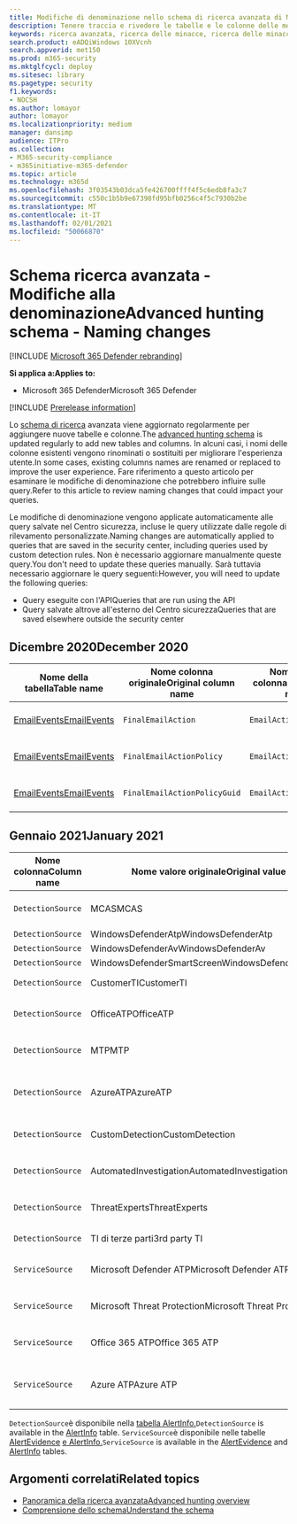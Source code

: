 ```yaml
---
title: Modifiche di denominazione nello schema di ricerca avanzata di Microsoft 365 Defender
description: Tenere traccia e rivedere le tabelle e le colonne delle modifiche di denominazione nello schema di ricerca avanzata
keywords: ricerca avanzata, ricerca delle minacce, ricerca delle minacce informatiche, microsoft threat protection, Microsoft 365, mtp, m365, ricerca, query, telemetria, riferimento allo schema, kusto, tabella, dati, modifiche di denominazione, rinominare, Microsoft Threat Protection
search.product: eADQiWindows 10XVcnh
search.appverid: met150
ms.prod: m365-security
ms.mktglfcycl: deploy
ms.sitesec: library
ms.pagetype: security
f1.keywords:
- NOCSH
ms.author: lomayor
author: lomayor
ms.localizationpriority: medium
manager: dansimp
audience: ITPro
ms.collection:
- M365-security-compliance
- m365initiative-m365-defender
ms.topic: article
ms.technology: m365d
ms.openlocfilehash: 3f03543b03dca5fe426700ffff4f5c6edb8fa3c7
ms.sourcegitcommit: c550c1b5b9e67398fd95bfb0256c4f5c7930b2be
ms.translationtype: MT
ms.contentlocale: it-IT
ms.lasthandoff: 02/01/2021
ms.locfileid: "50066870"
---
```

# <a name="advanced-hunting-schema---naming-changes"></a><span data-ttu-id="48822-104">Schema ricerca avanzata - Modifiche alla denominazione</span><span class="sxs-lookup"><span data-stu-id="48822-104">Advanced hunting schema - Naming changes</span></span>

[!INCLUDE [Microsoft 365 Defender rebranding](../includes/microsoft-defender.md)]


<span data-ttu-id="48822-105">**Si applica a:**</span><span class="sxs-lookup"><span data-stu-id="48822-105">**Applies to:**</span></span>
- <span data-ttu-id="48822-106">Microsoft 365 Defender</span><span class="sxs-lookup"><span data-stu-id="48822-106">Microsoft 365 Defender</span></span>

[!INCLUDE [Prerelease information](../includes/prerelease.md)]

<span data-ttu-id="48822-107">Lo [schema di ricerca](advanced-hunting-schema-tables.md) avanzata viene aggiornato regolarmente per aggiungere nuove tabelle e colonne.</span><span class="sxs-lookup"><span data-stu-id="48822-107">The [advanced hunting schema](advanced-hunting-schema-tables.md) is updated regularly to add new tables and columns.</span></span> <span data-ttu-id="48822-108">In alcuni casi, i nomi delle colonne esistenti vengono rinominati o sostituiti per migliorare l'esperienza utente.</span><span class="sxs-lookup"><span data-stu-id="48822-108">In some cases, existing columns names are renamed or replaced to improve the user experience.</span></span> <span data-ttu-id="48822-109">Fare riferimento a questo articolo per esaminare le modifiche di denominazione che potrebbero influire sulle query.</span><span class="sxs-lookup"><span data-stu-id="48822-109">Refer to this article to review naming changes that could impact your queries.</span></span>

<span data-ttu-id="48822-110">Le modifiche di denominazione vengono applicate automaticamente alle query salvate nel Centro sicurezza, incluse le query utilizzate dalle regole di rilevamento personalizzate.</span><span class="sxs-lookup"><span data-stu-id="48822-110">Naming changes are automatically applied to queries that are saved in the security center, including queries used by custom detection rules.</span></span> <span data-ttu-id="48822-111">Non è necessario aggiornare manualmente queste query.</span><span class="sxs-lookup"><span data-stu-id="48822-111">You don't need to update these queries manually.</span></span> <span data-ttu-id="48822-112">Sarà tuttavia necessario aggiornare le query seguenti:</span><span class="sxs-lookup"><span data-stu-id="48822-112">However, you will need to update the following queries:</span></span>
- <span data-ttu-id="48822-113">Query eseguite con l'API</span><span class="sxs-lookup"><span data-stu-id="48822-113">Queries that are run using the API</span></span>
- <span data-ttu-id="48822-114">Query salvate altrove all'esterno del Centro sicurezza</span><span class="sxs-lookup"><span data-stu-id="48822-114">Queries that are saved elsewhere outside the security center</span></span>

## <a name="december-2020"></a><span data-ttu-id="48822-115">Dicembre 2020</span><span class="sxs-lookup"><span data-stu-id="48822-115">December 2020</span></span>

| <span data-ttu-id="48822-116">Nome della tabella</span><span class="sxs-lookup"><span data-stu-id="48822-116">Table name</span></span> | <span data-ttu-id="48822-117">Nome colonna originale</span><span class="sxs-lookup"><span data-stu-id="48822-117">Original column name</span></span> | <span data-ttu-id="48822-118">Nome nuova colonna</span><span class="sxs-lookup"><span data-stu-id="48822-118">New column name</span></span> | <span data-ttu-id="48822-119">Motivo della modifica</span><span class="sxs-lookup"><span data-stu-id="48822-119">Reason for change</span></span>
|--|--|--|--|
| [<span data-ttu-id="48822-120">EmailEvents</span><span class="sxs-lookup"><span data-stu-id="48822-120">EmailEvents</span></span>](advanced-hunting-emailevents-table.md) | `FinalEmailAction` | `EmailAction` | <span data-ttu-id="48822-121">Feedback dei clienti</span><span class="sxs-lookup"><span data-stu-id="48822-121">Customer feedback</span></span> |
| [<span data-ttu-id="48822-122">EmailEvents</span><span class="sxs-lookup"><span data-stu-id="48822-122">EmailEvents</span></span>](advanced-hunting-emailevents-table.md) | `FinalEmailActionPolicy` | `EmailActionPolicy` | <span data-ttu-id="48822-123">Feedback dei clienti</span><span class="sxs-lookup"><span data-stu-id="48822-123">Customer feedback</span></span> |
| [<span data-ttu-id="48822-124">EmailEvents</span><span class="sxs-lookup"><span data-stu-id="48822-124">EmailEvents</span></span>](advanced-hunting-emailevents-table.md) | `FinalEmailActionPolicyGuid` | `EmailActionPolicyGuid` | <span data-ttu-id="48822-125">Feedback dei clienti</span><span class="sxs-lookup"><span data-stu-id="48822-125">Customer feedback</span></span> |

## <a name="january-2021"></a><span data-ttu-id="48822-126">Gennaio 2021</span><span class="sxs-lookup"><span data-stu-id="48822-126">January 2021</span></span>

| <span data-ttu-id="48822-127">Nome colonna</span><span class="sxs-lookup"><span data-stu-id="48822-127">Column name</span></span> | <span data-ttu-id="48822-128">Nome valore originale</span><span class="sxs-lookup"><span data-stu-id="48822-128">Original value name</span></span> | <span data-ttu-id="48822-129">Nome nuovo valore</span><span class="sxs-lookup"><span data-stu-id="48822-129">New value name</span></span> | <span data-ttu-id="48822-130">Motivo della modifica</span><span class="sxs-lookup"><span data-stu-id="48822-130">Reason for change</span></span>
|--|--|--|--|
| `DetectionSource` | <span data-ttu-id="48822-131">MCAS</span><span class="sxs-lookup"><span data-stu-id="48822-131">MCAS</span></span> |    <span data-ttu-id="48822-132">Microsoft Cloud App Security</span><span class="sxs-lookup"><span data-stu-id="48822-132">Microsoft Cloud App Security</span></span> | <span data-ttu-id="48822-133">Rebranding</span><span class="sxs-lookup"><span data-stu-id="48822-133">Rebranding</span></span> |
| `DetectionSource` | <span data-ttu-id="48822-134">WindowsDefenderAtp</span><span class="sxs-lookup"><span data-stu-id="48822-134">WindowsDefenderAtp</span></span>|   <span data-ttu-id="48822-135">EDR</span><span class="sxs-lookup"><span data-stu-id="48822-135">EDR</span></span>| <span data-ttu-id="48822-136">Rebranding</span><span class="sxs-lookup"><span data-stu-id="48822-136">Rebranding</span></span> |
| `DetectionSource` | <span data-ttu-id="48822-137">WindowsDefenderAv</span><span class="sxs-lookup"><span data-stu-id="48822-137">WindowsDefenderAv</span></span> | <span data-ttu-id="48822-138">Antivirus</span><span class="sxs-lookup"><span data-stu-id="48822-138">Antivirus</span></span> | <span data-ttu-id="48822-139">Rebranding</span><span class="sxs-lookup"><span data-stu-id="48822-139">Rebranding</span></span> |
| `DetectionSource` | <span data-ttu-id="48822-140">WindowsDefenderSmartScreen</span><span class="sxs-lookup"><span data-stu-id="48822-140">WindowsDefenderSmartScreen</span></span> |  <span data-ttu-id="48822-141">SmartScreen</span><span class="sxs-lookup"><span data-stu-id="48822-141">SmartScreen</span></span> | <span data-ttu-id="48822-142">Rebranding</span><span class="sxs-lookup"><span data-stu-id="48822-142">Rebranding</span></span> |
| `DetectionSource` | <span data-ttu-id="48822-143">CustomerTI</span><span class="sxs-lookup"><span data-stu-id="48822-143">CustomerTI</span></span> |  <span data-ttu-id="48822-144">Ti personalizzato</span><span class="sxs-lookup"><span data-stu-id="48822-144">Custom TI</span></span> | <span data-ttu-id="48822-145">Rebranding</span><span class="sxs-lookup"><span data-stu-id="48822-145">Rebranding</span></span> |
| `DetectionSource` | <span data-ttu-id="48822-146">OfficeATP</span><span class="sxs-lookup"><span data-stu-id="48822-146">OfficeATP</span></span> | <span data-ttu-id="48822-147">Microsoft Defender per Office 365</span><span class="sxs-lookup"><span data-stu-id="48822-147">Microsoft Defender for Office 365</span></span> | <span data-ttu-id="48822-148">Rebranding</span><span class="sxs-lookup"><span data-stu-id="48822-148">Rebranding</span></span> |
| `DetectionSource` | <span data-ttu-id="48822-149">MTP</span><span class="sxs-lookup"><span data-stu-id="48822-149">MTP</span></span>   | <span data-ttu-id="48822-150">Microsoft 365 Defender</span><span class="sxs-lookup"><span data-stu-id="48822-150">Microsoft 365 Defender</span></span> | <span data-ttu-id="48822-151">Rebranding</span><span class="sxs-lookup"><span data-stu-id="48822-151">Rebranding</span></span> |
| `DetectionSource` | <span data-ttu-id="48822-152">AzureATP</span><span class="sxs-lookup"><span data-stu-id="48822-152">AzureATP</span></span> |    <span data-ttu-id="48822-153">Che cosa è Microsoft Defender per identità?</span><span class="sxs-lookup"><span data-stu-id="48822-153">Microsoft Defender for Identity</span></span> | <span data-ttu-id="48822-154">Rebranding</span><span class="sxs-lookup"><span data-stu-id="48822-154">Rebranding</span></span> |
| `DetectionSource` | <span data-ttu-id="48822-155">CustomDetection</span><span class="sxs-lookup"><span data-stu-id="48822-155">CustomDetection</span></span>   | <span data-ttu-id="48822-156">Rilevamento personalizzato</span><span class="sxs-lookup"><span data-stu-id="48822-156">Custom detection</span></span> | <span data-ttu-id="48822-157">Rebranding</span><span class="sxs-lookup"><span data-stu-id="48822-157">Rebranding</span></span> |
| `DetectionSource` | <span data-ttu-id="48822-158">AutomatedInvestigation</span><span class="sxs-lookup"><span data-stu-id="48822-158">AutomatedInvestigation</span></span> |<span data-ttu-id="48822-159">Indagine automatizzata</span><span class="sxs-lookup"><span data-stu-id="48822-159">Automated investigation</span></span> | <span data-ttu-id="48822-160">Rebranding</span><span class="sxs-lookup"><span data-stu-id="48822-160">Rebranding</span></span> |
| `DetectionSource` | <span data-ttu-id="48822-161">ThreatExperts</span><span class="sxs-lookup"><span data-stu-id="48822-161">ThreatExperts</span></span> | <span data-ttu-id="48822-162">Microsoft Threat Experts</span><span class="sxs-lookup"><span data-stu-id="48822-162">Microsoft Threat Experts</span></span> | <span data-ttu-id="48822-163">Rebranding</span><span class="sxs-lookup"><span data-stu-id="48822-163">Rebranding</span></span> |
| `DetectionSource` | <span data-ttu-id="48822-164">TI di terze parti</span><span class="sxs-lookup"><span data-stu-id="48822-164">3rd party TI</span></span> | <span data-ttu-id="48822-165">Sensori di terze parti</span><span class="sxs-lookup"><span data-stu-id="48822-165">3rd Party sensors</span></span> | <span data-ttu-id="48822-166">Rebranding</span><span class="sxs-lookup"><span data-stu-id="48822-166">Rebranding</span></span> |
| `ServiceSource` | <span data-ttu-id="48822-167">Microsoft Defender ATP</span><span class="sxs-lookup"><span data-stu-id="48822-167">Microsoft Defender ATP</span></span>| <span data-ttu-id="48822-168">Microsoft Defender per endpoint</span><span class="sxs-lookup"><span data-stu-id="48822-168">Microsoft Defender for Endpoint</span></span> | <span data-ttu-id="48822-169">Rebranding</span><span class="sxs-lookup"><span data-stu-id="48822-169">Rebranding</span></span> |
|`ServiceSource` |<span data-ttu-id="48822-170">Microsoft Threat Protection</span><span class="sxs-lookup"><span data-stu-id="48822-170">Microsoft Threat Protection</span></span>   | <span data-ttu-id="48822-171">Microsoft 365 Defender</span><span class="sxs-lookup"><span data-stu-id="48822-171">Microsoft 365 Defender</span></span> | <span data-ttu-id="48822-172">Rebranding</span><span class="sxs-lookup"><span data-stu-id="48822-172">Rebranding</span></span> |
| `ServiceSource` | <span data-ttu-id="48822-173">Office 365 ATP</span><span class="sxs-lookup"><span data-stu-id="48822-173">Office 365 ATP</span></span>  |<span data-ttu-id="48822-174">Microsoft Defender per Office 365</span><span class="sxs-lookup"><span data-stu-id="48822-174">Microsoft Defender for Office 365</span></span> | <span data-ttu-id="48822-175">Rebranding</span><span class="sxs-lookup"><span data-stu-id="48822-175">Rebranding</span></span> |
| `ServiceSource` |<span data-ttu-id="48822-176">Azure ATP</span><span class="sxs-lookup"><span data-stu-id="48822-176">Azure ATP</span></span>    |<span data-ttu-id="48822-177">Che cosa è Microsoft Defender per identità?</span><span class="sxs-lookup"><span data-stu-id="48822-177">Microsoft Defender for Identity</span></span> | <span data-ttu-id="48822-178">Rebranding</span><span class="sxs-lookup"><span data-stu-id="48822-178">Rebranding</span></span> |

<span data-ttu-id="48822-179">`DetectionSource`è disponibile nella [tabella AlertInfo.](advanced-hunting-alertinfo-table.md)</span><span class="sxs-lookup"><span data-stu-id="48822-179">`DetectionSource` is available in the [AlertInfo](advanced-hunting-alertinfo-table.md) table.</span></span> <span data-ttu-id="48822-180">`ServiceSource`è disponibile nelle tabelle [AlertEvidence](advanced-hunting-alertevidence-table.md) [e AlertInfo.](advanced-hunting-alertinfo-table.md)</span><span class="sxs-lookup"><span data-stu-id="48822-180">`ServiceSource` is available in the [AlertEvidence](advanced-hunting-alertevidence-table.md) and [AlertInfo](advanced-hunting-alertinfo-table.md) tables.</span></span> 
## <a name="related-topics"></a><span data-ttu-id="48822-181">Argomenti correlati</span><span class="sxs-lookup"><span data-stu-id="48822-181">Related topics</span></span>
- [<span data-ttu-id="48822-182">Panoramica della ricerca avanzata</span><span class="sxs-lookup"><span data-stu-id="48822-182">Advanced hunting overview</span></span>](advanced-hunting-overview.md)
- [<span data-ttu-id="48822-183">Comprensione dello schema</span><span class="sxs-lookup"><span data-stu-id="48822-183">Understand the schema</span></span>](advanced-hunting-schema-tables.md)